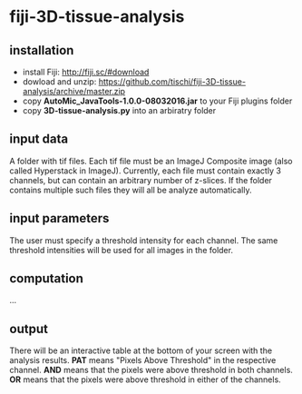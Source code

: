 # fiji-3D-tissue-analysis

## installation

- install Fiji: http://fiji.sc/#download
- dowload and unzip: https://github.com/tischi/fiji-3D-tissue-analysis/archive/master.zip
- copy __AutoMic_JavaTools-1.0.0-08032016.jar__ to your Fiji plugins folder 
- copy __3D-tissue-analysis.py__ into an arbiratry folder

## input data

A folder with tif files. Each tif file must be an ImageJ Composite image (also called Hyperstack in ImageJ). Currently, each file must contain exactly 3 channels, but can contain an arbitrary number of z-slices. If the folder contains multiple such files they will all be analyze automatically.

## input parameters

The user must specify a threshold intensity for each channel. The same threshold intensities will be used for all images in the folder.

## computation

...

## output

There will be an interactive table at the bottom of your screen with the analysis results. __PAT__ means "Pixels Above Threshold" in the respective channel. __AND__ means that the pixels were above threshold in both channels. __OR__ means that the pixels were above threshold in either of the channels. 
